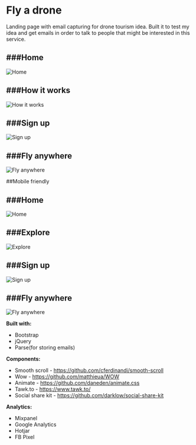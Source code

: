 # Fly a drone
Landing page with email capturing for drone tourism idea.
Built it to test my idea and get emails in order to talk to people that might be interested in this service.

###Home
---
![Home](screenshots/home.JPG?raw=true "Home")


###How it works
---
![How it works](screenshots/howitworks.JPG?raw=true "How it works")


###Sign up
---
![Sign up](screenshots/signup.JPG?raw=true "Sign up")


###Fly anywhere
---
![Fly anywhere](screenshots/flyanywhere.JPG?raw=true "Fly anywhere")


##Mobile friendly

###Home
---
![Home](screenshots/mobile/home.JPG?raw=true "Home")


###Explore
---
![Explore](screenshots/mobile/explore.JPG?raw=true "Explore")


###Sign up
---
![Sign up](screenshots/mobile/signup.JPG?raw=true "Sign up")


###Fly anywhere
---
![Fly anywhere](screenshots/mobile/flyanywhere.JPG?raw=true "Fly anywhere")


**Built with:**
 - Bootstrap
 - jQuery
 - Parse(for storing emails)


**Components:**
 - Smooth scroll - https://github.com/cferdinandi/smooth-scroll
 - Wow - https://github.com/matthieua/WOW
 - Animate - https://github.com/daneden/animate.css
 - Tawk.to - https://www.tawk.to/
 - Social share kit - https://github.com/darklow/social-share-kit
 

**Analytics:**
 - Mixpanel
 - Google Analytics
 - Hotjar
 - FB Pixel
